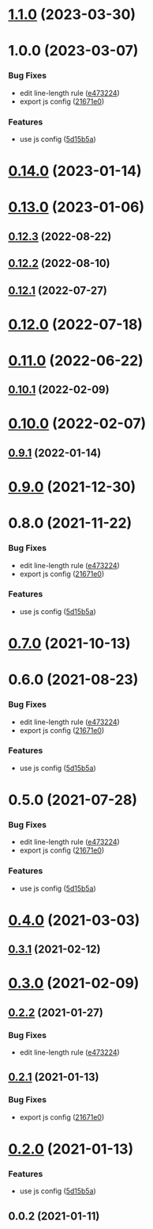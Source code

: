 # [1.1.0](https://github.com/alex-lit/config-markdownlint/compare/v1.0.0...v1.1.0) (2023-03-30)

# 1.0.0 (2023-03-07)

### Bug Fixes

- edit line-length rule
  ([e473224](https://github.com/alex-lit/config-markdownlint/commit/e47322445f2fbbff6f03c68d13e93e3aa406b791))
- export js config
  ([21671e0](https://github.com/alex-lit/config-markdownlint/commit/21671e046468cd8ce9ead90835cbdcc2cef2a65c))

### Features

- use js config
  ([5d15b5a](https://github.com/alex-lit/config-markdownlint/commit/5d15b5a185cce9d963c9c1860aeece3f9b6069d8))

# [0.14.0](https://github.com/alex-lit/config-markdownlint/compare/v0.13.0...v0.14.0) (2023-01-14)

# [0.13.0](https://github.com/alex-lit/config-markdownlint/compare/v0.12.3...v0.13.0) (2023-01-06)

## [0.12.3](https://github.com/alex-lit/config-markdownlint/compare/v0.12.2...v0.12.3) (2022-08-22)

## [0.12.2](https://github.com/alex-lit/config-markdownlint/compare/v0.12.1...v0.12.2) (2022-08-10)

## [0.12.1](https://github.com/alex-lit/config-markdownlint/compare/v0.12.0...v0.12.1) (2022-07-27)

# [0.12.0](https://github.com/alex-lit/config-markdownlint/compare/v0.11.0...v0.12.0) (2022-07-18)

# [0.11.0](https://github.com/alex-lit/config-markdownlint/compare/v0.10.1...v0.11.0) (2022-06-22)

## [0.10.1](https://github.com/alex-lit/config-markdownlint/compare/v0.10.0...v0.10.1) (2022-02-09)

# [0.10.0](https://github.com/alex-lit/config-markdownlint/compare/v0.9.1...v0.10.0) (2022-02-07)

## [0.9.1](https://github.com/alex-lit/config-markdownlint/compare/v0.9.0...v0.9.1) (2022-01-14)

# [0.9.0](https://github.com/alex-lit/config-markdownlint/compare/v0.8.0...v0.9.0) (2021-12-30)

# 0.8.0 (2021-11-22)

### Bug Fixes

- edit line-length rule
  ([e473224](https://github.com/alex-lit/config-markdownlint/commit/e47322445f2fbbff6f03c68d13e93e3aa406b791))
- export js config
  ([21671e0](https://github.com/alex-lit/config-markdownlint/commit/21671e046468cd8ce9ead90835cbdcc2cef2a65c))

### Features

- use js config
  ([5d15b5a](https://github.com/alex-lit/config-markdownlint/commit/5d15b5a185cce9d963c9c1860aeece3f9b6069d8))

# [0.7.0](https://github.com/alex-lit/config-markdownlint/compare/v0.6.0...v0.7.0) (2021-10-13)

# 0.6.0 (2021-08-23)

### Bug Fixes

- edit line-length rule
  ([e473224](https://github.com/alex-lit/config-markdownlint/commit/e47322445f2fbbff6f03c68d13e93e3aa406b791))
- export js config
  ([21671e0](https://github.com/alex-lit/config-markdownlint/commit/21671e046468cd8ce9ead90835cbdcc2cef2a65c))

### Features

- use js config
  ([5d15b5a](https://github.com/alex-lit/config-markdownlint/commit/5d15b5a185cce9d963c9c1860aeece3f9b6069d8))

# 0.5.0 (2021-07-28)

### Bug Fixes

- edit line-length rule
  ([e473224](https://github.com/alex-lit/config-markdownlint/commit/e47322445f2fbbff6f03c68d13e93e3aa406b791))
- export js config
  ([21671e0](https://github.com/alex-lit/config-markdownlint/commit/21671e046468cd8ce9ead90835cbdcc2cef2a65c))

### Features

- use js config
  ([5d15b5a](https://github.com/alex-lit/config-markdownlint/commit/5d15b5a185cce9d963c9c1860aeece3f9b6069d8))

# [0.4.0](https://github.com/alex-lit/config-markdownlint/compare/v0.3.1...v0.4.0) (2021-03-03)

## [0.3.1](https://github.com/alex-lit/config-markdownlint/compare/v0.3.0...v0.3.1) (2021-02-12)

# [0.3.0](https://github.com/alex-lit/config-markdownlint/compare/v0.2.2...v0.3.0) (2021-02-09)

## [0.2.2](https://github.com/alex-lit/config-markdownlint/compare/v0.2.1...v0.2.2) (2021-01-27)

### Bug Fixes

- edit line-length rule
  ([e473224](https://github.com/alex-lit/config-markdownlint/commit/e47322445f2fbbff6f03c68d13e93e3aa406b791))

## [0.2.1](https://github.com/alex-lit/config-markdownlint/compare/v0.2.0...v0.2.1) (2021-01-13)

### Bug Fixes

- export js config
  ([21671e0](https://github.com/alex-lit/config-markdownlint/commit/21671e046468cd8ce9ead90835cbdcc2cef2a65c))

# [0.2.0](https://github.com/alex-lit/config-markdownlint/compare/v0.0.2...v0.2.0) (2021-01-13)

### Features

- use js config
  ([5d15b5a](https://github.com/alex-lit/config-markdownlint/commit/5d15b5a185cce9d963c9c1860aeece3f9b6069d8))

## 0.0.2 (2021-01-11)
